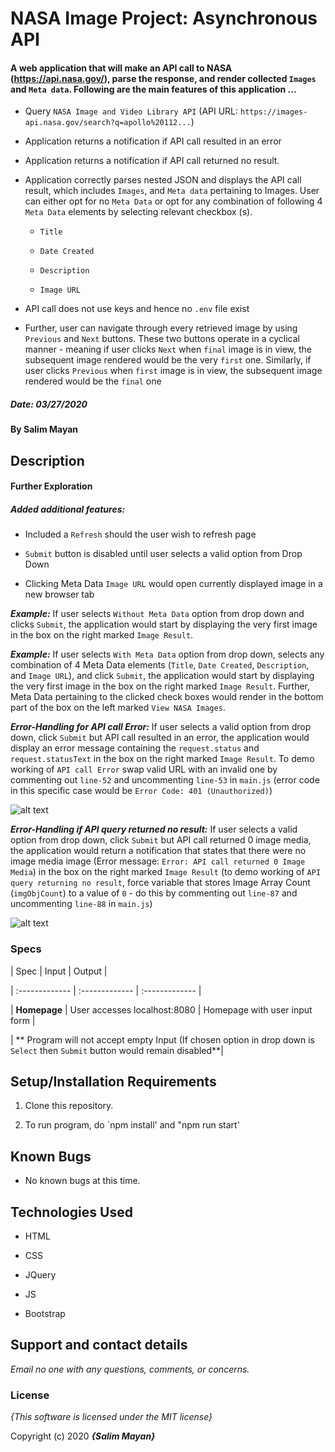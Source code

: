 # NASA Image Project: Asynchronous API

#### A web application that will make an API call to NASA (https://api.nasa.gov/), parse the response, and render collected `Images` and `Meta data`. Following are the main features of this application ...

-  Query `NASA Image and Video Library API` (API URL: `https://images-api.nasa.gov/search?q=apollo%20112...`)

-  Application returns a notification if API call resulted in an error

-  Application returns a notification if API call returned no result.

-  Application correctly parses nested JSON and displays the API call result, which includes `Images`, and `Meta data` pertaining to Images. User can either opt for no `Meta Data` or opt for any combination of following 4 `Meta Data` elements by selecting relevant checkbox (s). 
	-  `Title`

	-  `Date Created`

	-  `Description`

	-  `Image URL`

- API call does not use keys and hence no `.env` file exist

	
-  Further, user can navigate through every retrieved image by using `Previous` and `Next` buttons. These two buttons operate in a cyclical manner - meaning if user clicks `Next` when `final` image is in view, the subsequent image rendered would be the very `first` one. Similarly, if  user clicks `Previous` when `first` image is in view, the subsequent image rendered would be the `final` one

##### Date: **03/27/2020**

#### By **Salim Mayan**

## Description

#### Further Exploration

##### Added additional features:

-  Included a `Refresh` should the user wish to refresh page

-  `Submit` button is disabled until user selects a valid option from Drop Down

- Clicking Meta Data `Image URL` would open currently displayed image in a new browser tab

_**Example:**_ If user selects `Without Meta Data` option from drop down and clicks `Submit`, the application would start by displaying the very first image in the box on the right marked `Image Result`. 

_**Example:**_ If user selects `With Meta Data` option from drop down, selects any combination of 4 Meta Data elements (`Title`, `Date Created`, `Description`, and `Image URL`), and click `Submit`, the application would start by displaying the very first image in the box on the right marked `Image Result`. Further, Meta Data pertaining to the clicked check boxes would render in the bottom part of the box on the left marked `View NASA Images`. 

_**Error-Handling for API call Error:**_ If user selects a valid option from drop down, click `Submit` but API call resulted in an error, the application would display an error message containing the `request.status` and `request.statusText` in the box on the right marked `Image Result`. To demo working of `API call Error` swap valid URL with an invalid one by commenting out `line-52` and uncommenting `line-53` in `main.js` (error code in this specific case would be `Error Code: 401 (Unauthorized)`)

![alt text](file://url/to/img.png)

_**Error-Handling if API query returned no result:**_ If user selects a valid option from drop down, click `Submit` but API call returned 0 image media, the application would return a notification that states that there were no image media image (Error message: `Error: API call returned 0 Image Media`) in the box on the right marked `Image Result` (to demo working of `API query returning no result`, force variable that stores Image Array Count (`imgObjCount`) to a value of `0` - do this by commenting out `line-87` and uncommenting `line-88` in `main.js`)

![alt text](http://url/to/img.png)




### Specs

| Spec | Input | Output |

| :------------- | :------------- | :------------- |

| **Homepage** | User accesses localhost:8080 | Homepage with user input form |

| ** Program will not accept empty Input (If chosen option in drop down is `Select` then `Submit` button would remain disabled**|

## Setup/Installation Requirements

1. Clone this repository.

2. To run program, do `npm install' and "npm run start'

## Known Bugs

* No known bugs at this time.

## Technologies Used

* HTML

* CSS

* JQuery

* JS

* Bootstrap

## Support and contact details

_Email no one with any questions, comments, or concerns._

### License

*{This software is licensed under the MIT license}*

Copyright (c) 2020 **_{Salim Mayan}_**
